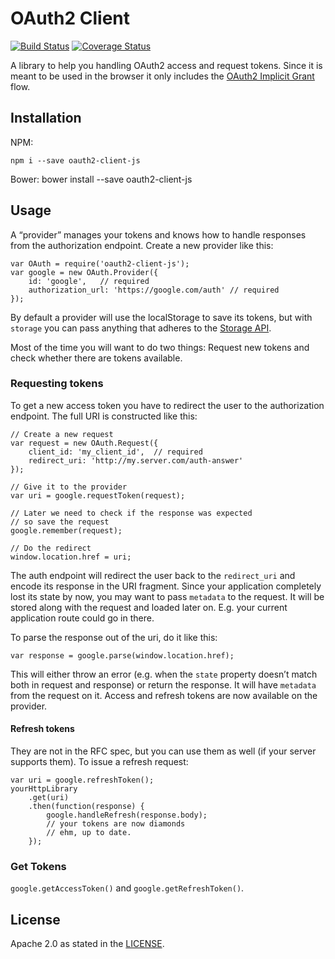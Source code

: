 # OAuth2 Client

[![Build Status](http://img.shields.io/travis/zalando/oauth2-client-js.svg)](https://travis-ci.org/zalando/oauth2-client-js) [![Coverage Status](https://coveralls.io/repos/zalando/oauth2-client-js/badge.svg)](https://coveralls.io/r/zalando/oauth2-client-js)

A library to help you handling OAuth2 access and request tokens. Since it is meant to be used in the browser it only includes the [OAuth2 Implicit Grant](https://tools.ietf.org/html/rfc6749#section-4.2) flow.

## Installation

NPM:

    npm i --save oauth2-client-js

Bower:
    bower install --save oauth2-client-js

## Usage

A “provider” manages your tokens and knows how to handle responses from the authorization endpoint. Create a new provider like this:

    var OAuth = require('oauth2-client-js');
    var google = new OAuth.Provider({
        id: 'google',   // required
        authorization_url: 'https://google.com/auth' // required
    });

By default a provider will use the localStorage to save its tokens, but with `storage` you can pass anything that adheres to the [Storage API](src/storage/storage.js).

Most of the time you will want to do two things: Request new tokens and check whether there are tokens available.

### Requesting tokens

To get a new access token you have to redirect the user to the authorization endpoint. The full URI is constructed like this:

    // Create a new request
    var request = new OAuth.Request({
        client_id: 'my_client_id',  // required
        redirect_uri: 'http://my.server.com/auth-answer'
    });

    // Give it to the provider
    var uri = google.requestToken(request);

    // Later we need to check if the response was expected
    // so save the request
    google.remember(request);

    // Do the redirect
    window.location.href = uri;

The auth endpoint will redirect the user back to the `redirect_uri` and encode its response in the URI fragment. Since your application completely lost its state by now, you may want to pass `metadata` to the request. It will be stored along with the request and loaded later on. E.g. your current application route could go in there.

To parse the response out of the uri, do it like this:

    var response = google.parse(window.location.href);

This will either throw an error (e.g. when the `state` property doesn’t match both in request and response) or return the response. It will have `metadata` from the request on it. Access and refresh tokens are now available on the provider.

#### Refresh tokens

They are not in the RFC spec, but you can use them as well (if your server supports them). To issue a refresh request:

    var uri = google.refreshToken();
    yourHttpLibrary
        .get(uri)
        .then(function(response) {
            google.handleRefresh(response.body);
            // your tokens are now diamonds
            // ehm, up to date.
        });

### Get Tokens

`google.getAccessToken()` and `google.getRefreshToken()`.

## License

Apache 2.0 as stated in the [LICENSE](LICENSE).

